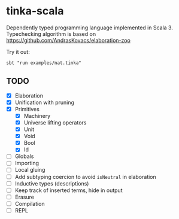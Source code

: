 # tinka-scala

Dependently typed programming language implemented in Scala 3.
Typechecking algorithm is based on https://github.com/AndrasKovacs/elaboration-zoo

Try it out:

```
sbt "run examples/nat.tinka"
```

## TODO
- [x] Elaboration
- [x] Unification with pruning
- [x] Primitives
  - [x] Machinery
  - [x] Universe lifting operators
  - [x] Unit
  - [x] Void
  - [x] Bool
  - [x] Id
- [ ] Globals
- [ ] Importing
- [ ] Local gluing
- [ ] Add subtyping coercion to avoid `isNeutral` in elaboration
- [ ] Inductive types (descriptions)
- [ ] Keep track of inserted terms, hide in output
- [ ] Erasure
- [ ] Compilation
- [ ] REPL
